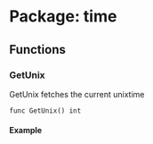 
# Package: time

## Functions

### GetUnix

GetUnix fetches the current unixtime

``````
func GetUnix() int
``````
#### Example
``````

``````
